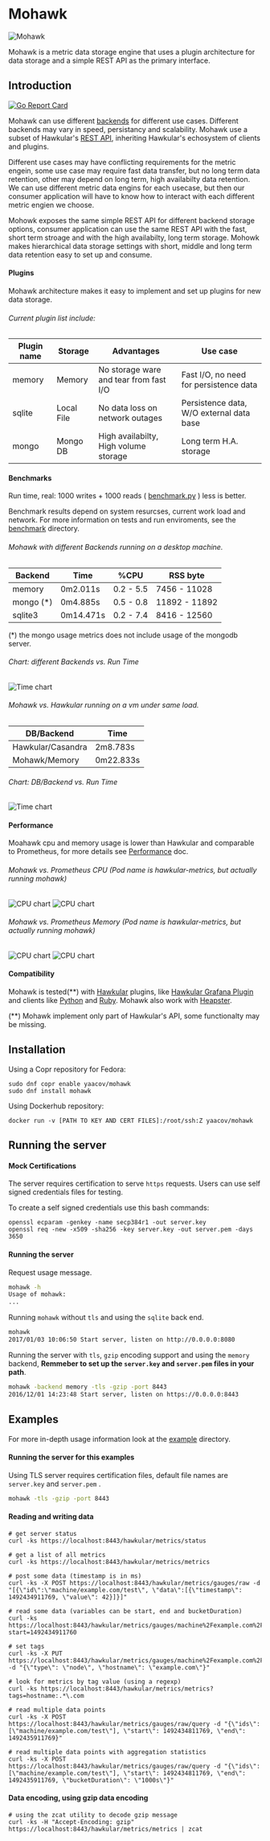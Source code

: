 

# Mohawk

![Mohawk](/images/logo-128.png?raw=true "Mohawk Logo")

Mohawk is a metric data storage engine that uses a plugin architecture for data storage and a simple REST API as the primary interface.

## Introduction

[![Go Report Card](https://goreportcard.com/badge/github.com/yaacov/mohawk)](https://goreportcard.com/report/github.com/yaacov/mohawk)

Mohawk can use different [backends](/backend) for different use cases. Different backends may vary in speed, persistancy and scalability. Mohawk use a subset of Hawkular's [REST API](/examples/REST.md), inheriting Hawkular's echosystem of clients and plugins.

Different use cases may have conflicting requirements for the metric engein, some use case may require fast data transfer, but no long term data retention, other may depend on long term, high availabilty data retention. We can use different metric data engins for each usecase, but then our consumer application will have to know how to interact with each different metric engien we choose.

Mohowk exposes the same simple REST API for different backend storage options, consumer application can use the same REST API with the fast, short term stroage and with the high availabilty, long term storage. Mohowk makes hierarchical data storage settings with short, middle and long term data retention easy to set up and consume.     

#### Plugins

Mohawk architecture makes it easy to implement and set up plugins for new data storage.

###### Current plugin list include:

| Plugin name       |  Storage          | Advantages                                  | Use case                                 |
|-------------------|-------------------|---------------------------------------------|------------------------------------------|
| memory            | Memory            | No storage ware and tear from fast I/O      | Fast I/O, no need for persistence data   |
| sqlite            | Local File        | No data loss on network outages             | Persistence data, W/O external data base |
| mongo             | Mongo DB          | High availabilty, High volume storage       | Long term H.A. storage                   |

#### Benchmarks

Run time, real: 1000 writes + 1000 reads ( [benchmark.py](/benchmark/benchmark.py) ) less is better.

Benchmark results depend on system resurcses, current work load and network.
For more information on tests and run enviroments, see the [benchmark](/benchmark) directory. 

###### Mohawk with different Backends running on a desktop machine.

| Backend  | Time       | %CPU      | RSS byte      |
|----------|------------|-----------|---------------|
|memory    |  0m2.011s  | 0.2 - 5.5 | 7456 - 11028  |
|mongo (*) |  0m4.885s  | 0.5 - 0.8 | 11892 - 11892 |
|sqlite3   |  0m14.471s | 0.2 - 7.4 | 8416 - 12560  |

(*) the mongo usage metrics does not include usage of the mongodb server.

###### Chart: different Backends vs. Run Time

![Time chart](/benchmark/time.png?raw=true "benchmark time vm")

###### Mohawk vs. Hawkular running on a vm under same load.

| DB/Backend          | Time        |
|---------------------|-------------|
|Hawkular/Casandra    |  2m8.783s   |
|Mohawk/Memory        |  0m22.833s  |

###### Chart: DB/Backend vs. Run Time

![Time chart](/benchmark/time-vm.png?raw=true "benchmark time vm")

#### Performance

Moahawk cpu and memory usage is lower than Hawkular and comparable to Prometheus, for more details see [Performance](/benchmark/PERF.md) doc.

###### Mohawk vs. Prometheus CPU (Pod name is hawkular-metrics, but actually running mohawk)

![CPU chart](/benchmark/mohawk-cpu.png?raw=true "benchmark cpu vm")
![CPU chart](/benchmark/prometheus-cpu.png?raw=true "benchmark cpu vm")

###### Mohawk vs. Prometheus Memory (Pod name is hawkular-metrics, but actually running mohawk)

![CPU chart](/benchmark/mohawk-mem.png?raw=true "benchmark cpu vm")
![CPU chart](/benchmark/prometheus-mem.png?raw=true "benchmark cpu vm")

#### Compatibility

Mohawk is tested(**) with [Hawkular](http://www.hawkular.org/) plugins, like [Hawkular Grafana Plugin](https://grafana.com/plugins/hawkular-datasource) and clients like [Python](https://github.com/hawkular/hawkular-client-python) and [Ruby](https://github.com/hawkular/hawkular-client-ruby). Mohawk also work with [Heapster](https://github.com/kubernetes/heapster). 

(**) Mohawk implement only part of Hawkular's API, some functionalty may be missing.

## Installation

Using a Copr repository for Fedora:

```
sudo dnf copr enable yaacov/mohawk
sudo dnf install mohawk
```

Using Dockerhub repository:

```
docker run -v [PATH TO KEY AND CERT FILES]:/root/ssh:Z yaacov/mohawk
```

## Running the server

#### Mock Certifications

The server requires certification to serve ``https`` requests. Users can use self signed credentials files for testing.

To create a self signed credentials use this bash commands:
```
openssl ecparam -genkey -name secp384r1 -out server.key
openssl req -new -x509 -sha256 -key server.key -out server.pem -days 3650
```

#### Running the server

Request usage message.

```bash
mohawk -h
Usage of mohawk:
...
```

Running ``mohawk`` without ``tls`` and using the ``sqlite`` back end.

```bash
mohawk
2017/01/03 10:06:50 Start server, listen on http://0.0.0.0:8080
```

Running the server with ``tls``, ``gzip`` encoding support and using the ``memory`` backend,
**Remmeber to set up the ``server.key`` and ``server.pem`` files in your path**.

```bash
mohawk -backend memory -tls -gzip -port 8443
2016/12/01 14:23:48 Start server, listen on https://0.0.0.0:8443
```

## Examples

For more in-depth usage information look at the [example](/examples) directory.

#### Running the server for this examples

Using TLS server requires certification files, default file names are `server.key` and `server.pem` .

```bash
mohawk -tls -gzip -port 8443
```

#### Reading and writing data
```
# get server status
curl -ks https://localhost:8443/hawkular/metrics/status

# get a list of all metrics
curl -ks https://localhost:8443/hawkular/metrics/metrics

# post some data (timestamp is in ms)
curl -ks -X POST https://localhost:8443/hawkular/metrics/gauges/raw -d "[{\"id\":\"machine/example.com/test\", \"data\":[{\"timestamp\": 1492434911769, \"value\": 42}]}]"

# read some data (variables can be start, end and bucketDuration)
curl -ks https://localhost:8443/hawkular/metrics/gauges/machine%2Fexample.com%2Ftest/raw?start=1492434911760

# set tags
curl -ks -X PUT https://localhost:8443/hawkular/metrics/gauges/machine%2Fexample.com%2Ftest/tags -d "{\"type\": \"node\", \"hostname\": \"example.com\"}"

# look for metrics by tag value (using a regexp)
curl -ks https://localhost:8443/hawkular/metrics/metrics?tags=hostname:.*\.com

# read multiple data points
curl -ks -X POST https://localhost:8443/hawkular/metrics/gauges/raw/query -d "{\"ids\": [\"machine/example.com/test\"], \"start\": 1492434811769, \"end\": 1492435911769}"

# read multiple data points with aggregation statistics
curl -ks -X POST https://localhost:8443/hawkular/metrics/gauges/raw/query -d "{\"ids\": [\"machine/example.com/test\"], \"start\": 1492434811769, \"end\": 1492435911769, \"bucketDuration\": \"1000s\"}"
```

#### Data encoding, using gzip data encoding

```
# using the zcat utility to decode gzip message
curl -ks -H "Accept-Encoding: gzip" https://localhost:8443/hawkular/metrics/metrics | zcat
```
